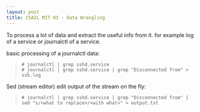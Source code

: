 ```yaml
---
layout: post
title: CSAIL MIT 03 - Data Wrangling
---
```


To process a lot of data and extract the useful info from it. for example log of a service or journalctl of a service.

basic processing of a journalctl data:

> `# journalctl | grep sshd.service` <br>
> `# journalctl | grep sshd.service | grep "Disconnected from" > ssh.log`

Sed (stream editor) edit output of the stream on the fly:

> `# journalctl | grep sshd.service | grep "Disconnected from" | sed "s/<what to replace>/<with what>" > output.txt`